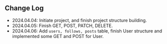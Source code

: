 ## Change Log

- 2024.04.04: Initiate project, and finish project structure building.
- 2024.04.05: Finish GET, POST, PATCH, DELETE.
- 2024.04.06: Add `users, follows, posts` table, finish User structure and implemented some GET and POST for User.
